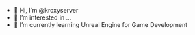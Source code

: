 - 👋 Hi, I’m @kroxyserver
- 👀 I’m interested in ...
- 🌱 I’m currently learning Unreal Engine for Game Development

<!---
kroxyserver/kroxyserver is a ✨ special ✨ repository because its `README.md` (this file) appears on your GitHub profile.
You can click the Preview link to take a look at your changes.
--->
